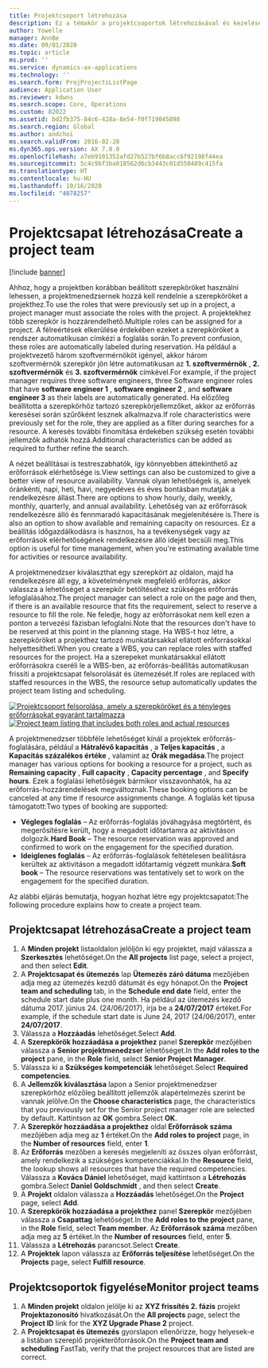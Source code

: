```yaml
---
title: Projektcsoport létrehozása
description: Ez a témakör a projektcsoportok létrehozásával és kezelésével kapcsolatban tartalmaz tájékoztatást.
author: Yowelle
manager: AnnBe
ms.date: 09/01/2020
ms.topic: article
ms.prod: ''
ms.service: dynamics-ax-applications
ms.technology: ''
ms.search.form: ProjProjectsListPage
audience: Application User
ms.reviewer: kdwns
ms.search.scope: Core, Operations
ms.custom: 82022
ms.assetid: bd2fb375-84c6-428a-8e54-f0f719045898
ms.search.region: Global
ms.author: andchoi
ms.search.validFrom: 2016-02-28
ms.dyn365.ops.version: AX 7.0.0
ms.openlocfilehash: a7eb9101352afd27b527bf6b8acc6f92198f44ea
ms.sourcegitcommit: 5c4c9bf3ba018562d6cb3443c01d550489c415fa
ms.translationtype: HT
ms.contentlocale: hu-HU
ms.lasthandoff: 10/16/2020
ms.locfileid: "4078257"
---
```

# <a name="create-a-project-team"></a><span data-ttu-id="03fe3-103">Projektcsapat létrehozása</span><span class="sxs-lookup"><span data-stu-id="03fe3-103">Create a project team</span></span>

[!include [banner](../includes/banner.md)]

<span data-ttu-id="03fe3-104">Ahhoz, hogy a projektben korábban beállított szerepköröket használni lehessen, a projektmenedzsernek hozzá kell rendelnie a szerepköröket a projekthez.</span><span class="sxs-lookup"><span data-stu-id="03fe3-104">To use the roles that were previously set up in a project, a project manager must associate the roles with the project.</span></span> <span data-ttu-id="03fe3-105">A projektekhez több szerepkör is hozzárendelhető.</span><span class="sxs-lookup"><span data-stu-id="03fe3-105">Multiple roles can be assigned for a project.</span></span> <span data-ttu-id="03fe3-106">A félreértések elkerülése érdekében ezeket a szerepköröket a rendszer automatikusan címkézi a foglalás során.</span><span class="sxs-lookup"><span data-stu-id="03fe3-106">To prevent confusion, these roles are automatically labeled during reservation.</span></span> <span data-ttu-id="03fe3-107">Ha például a projektvezető három szoftvermérnököt igényel, akkor három szoftvermérnök szerepkör jön létre automatikusan az **1. szoftvermérnök** , **2. szoftvermérnök** és **3. szoftvermérnök** címkével.</span><span class="sxs-lookup"><span data-stu-id="03fe3-107">For example, if the project manager requires three software engineers, three Software engineer roles that have **software engineer 1** , **software engineer 2** , and **software engineer 3** as their labels are automatically generated.</span></span> <span data-ttu-id="03fe3-108">Ha előzőleg beállította a szerepkörhöz tartozó szerepkörjellemzőket, akkor az erőforrás keresései során szűrőként lesznek alkalmazva.</span><span class="sxs-lookup"><span data-stu-id="03fe3-108">If role characteristics were previously set for the role, they are applied as a filter during searches for a resource.</span></span> <span data-ttu-id="03fe3-109">A keresés további finomítása érdekében szükség esetén további jellemzők adhatók hozzá.</span><span class="sxs-lookup"><span data-stu-id="03fe3-109">Additional characteristics can be added as required to further refine the search.</span></span>

<span data-ttu-id="03fe3-110">A nézet beállításai is testreszabhatók, így könnyebben áttekinthető az erőforrások elérhetősége is.</span><span class="sxs-lookup"><span data-stu-id="03fe3-110">View settings can also be customized to give a better view of resource availability.</span></span> <span data-ttu-id="03fe3-111">Vannak olyan lehetőségek is, amelyek óránkénti, napi, heti, havi, negyedéves és éves bontásban mutatják a rendelkezésre állást.</span><span class="sxs-lookup"><span data-stu-id="03fe3-111">There are options to show hourly, daily, weekly, monthly, quarterly, and annual availability.</span></span> <span data-ttu-id="03fe3-112">Lehetőség van az erőforrások rendelkezésre álló és fennmaradó kapacitásának megjelenítésére is.</span><span class="sxs-lookup"><span data-stu-id="03fe3-112">There is also an option to show available and remaining capacity on resources.</span></span> <span data-ttu-id="03fe3-113">Ez a beállítás időgazdálkodásra is hasznos, ha a tevékenységek vagy az erőforrások elérhetőségének rendelkezésre álló idejét becsüli meg.</span><span class="sxs-lookup"><span data-stu-id="03fe3-113">This option is useful for time management, when you're estimating available time for activities or resource availability.</span></span>

<span data-ttu-id="03fe3-114">A projektmenedzser kiválaszthat egy szerepkört az oldalon, majd ha rendelkezésre áll egy, a követelménynek megfelelő erőforrás, akkor válassza a lehetőséget a szerepkör betöltéséhez szükséges erőforrás lefoglalásához.</span><span class="sxs-lookup"><span data-stu-id="03fe3-114">The project manager can select a role on the page and then, if there is an available resource that fits the requirement, select to reserve a resource to fill the role.</span></span> <span data-ttu-id="03fe3-115">Ne feledje, hogy az erőforrásokat nem kell ezen a ponton a tervezési fázisban lefoglalni.</span><span class="sxs-lookup"><span data-stu-id="03fe3-115">Note that the resources don't have to be reserved at this point in the planning stage.</span></span> <span data-ttu-id="03fe3-116">Ha WBS-t hoz létre, a szerepköröket a projekthez tartozó munkatársakkal ellátott erőforrásokkal helyettesítheti.</span><span class="sxs-lookup"><span data-stu-id="03fe3-116">When you create a WBS, you can replace roles with staffed resources for the project.</span></span> <span data-ttu-id="03fe3-117">Ha a szerepeket munkatársakkal ellátott erőforrásokra cseréli le a WBS-ben, az erőforrás-beállítás automatikusan frissíti a projektcsapat felsorolását és ütemezését.</span><span class="sxs-lookup"><span data-stu-id="03fe3-117">If roles are replaced with staffed resources in the WBS, the resource setup automatically updates the project team listing and scheduling.</span></span>

<span data-ttu-id="03fe3-118">[![Projektcsoport felsorolása, amely a szerepköröket és a tényleges erőforrásokat egyaránt tartalmazza](./media/projectresourcing03-1024x368.jpg)](./media/projectresourcing03.jpg)</span><span class="sxs-lookup"><span data-stu-id="03fe3-118">[![Project team listing that includes both roles and actual resources](./media/projectresourcing03-1024x368.jpg)](./media/projectresourcing03.jpg)</span></span> 

<span data-ttu-id="03fe3-119">A projektmenedzser többféle lehetőséget kínál a projektek erőforrás-foglalására, például a **Hátralévő kapacitás** , a **Teljes kapacitás** , a **Kapacitás százalékos értéke** , valamint az **Órák megadása**.</span><span class="sxs-lookup"><span data-stu-id="03fe3-119">The project manager has various options for booking a resource for a project, such as **Remaining capacity** , **Full capacity** , **Capacity percentage** , and **Specify hours**.</span></span> <span data-ttu-id="03fe3-120">Ezek a foglalási lehetőségek bármikor visszavonhatók, ha az erőforrás-hozzárendelések megváltoznak.</span><span class="sxs-lookup"><span data-stu-id="03fe3-120">These booking options can be canceled at any time if resource assignments change.</span></span> <span data-ttu-id="03fe3-121">A foglalás két típusa támogatott:</span><span class="sxs-lookup"><span data-stu-id="03fe3-121">Two types of booking are supported:</span></span>

- <span data-ttu-id="03fe3-122">**Végleges foglalás** – Az erőforrás-foglalás jóváhagyása megtörtént, és megerősítésre került, hogy a megadott időtartamra az aktivitáson dolgozik.</span><span class="sxs-lookup"><span data-stu-id="03fe3-122">**Hard Book** – The resource reservation was approved and confirmed to work on the engagement for the specified duration.</span></span>
- <span data-ttu-id="03fe3-123">**Ideiglenes foglalás** – Az erőforrás-foglalások feltételesen beállításra kerültek az aktivitáson a megadott időtartamig végzett munkára.</span><span class="sxs-lookup"><span data-stu-id="03fe3-123">**Soft book** – The resource reservations was tentatively set to work on the engagement for the specified duration.</span></span>

<span data-ttu-id="03fe3-124">Az alábbi eljárás bemutatja, hogyan hozhat létre egy projektcsapatot:</span><span class="sxs-lookup"><span data-stu-id="03fe3-124">The following procedure explains how to create a project team.</span></span>

## <a name="create-a-project-team"></a><span data-ttu-id="03fe3-125">Projektcsapat létrehozása</span><span class="sxs-lookup"><span data-stu-id="03fe3-125">Create a project team</span></span>

1. <span data-ttu-id="03fe3-126">A **Minden projekt** listaoldalon jelöljön ki egy projektet, majd válassza a **Szerkesztés** lehetőséget.</span><span class="sxs-lookup"><span data-stu-id="03fe3-126">On the **All projects** list page, select a project, and then select **Edit**.</span></span>
2. <span data-ttu-id="03fe3-127">A **Projektcsapat és ütemezés** lap **Ütemezés záró dátuma** mezőjében adja meg az ütemezés kezdő dátumát és egy hónapot.</span><span class="sxs-lookup"><span data-stu-id="03fe3-127">On the **Project team and scheduling** tab, in the **Schedule end date** field, enter the schedule start date plus one month.</span></span> <span data-ttu-id="03fe3-128">Ha például az ütemezés kezdő dátuma 2017. június 24. (24/06/2017), írja be a **24/07/2017** értéket.</span><span class="sxs-lookup"><span data-stu-id="03fe3-128">For example, if the schedule start date is June 24, 2017 (24/06/2017), enter **24/07/2017**.</span></span>
3. <span data-ttu-id="03fe3-129">Válassza a **Hozzáadás** lehetőséget.</span><span class="sxs-lookup"><span data-stu-id="03fe3-129">Select **Add**.</span></span>
4. <span data-ttu-id="03fe3-130">A **Szerepkörök hozzáadása a projekthez** panel **Szerepkör** mezőjében válassza a **Senior projektmenedzser** lehetőséget.</span><span class="sxs-lookup"><span data-stu-id="03fe3-130">In the **Add roles to the project** pane, in the **Role** field, select **Senior Project Manager**.</span></span>
5. <span data-ttu-id="03fe3-131">Válassza ki a **Szükséges kompetenciák** lehetőséget.</span><span class="sxs-lookup"><span data-stu-id="03fe3-131">Select **Required competencies**.</span></span>
6. <span data-ttu-id="03fe3-132">A **Jellemzők kiválasztása** lapon a Senior projektmenedzser szerepkörhöz előzőleg beállított jellemzők alapértelmezés szerint be vannak jelölve.</span><span class="sxs-lookup"><span data-stu-id="03fe3-132">On the **Choose characteristics** page, the characteristics that you previously set for the Senior project manager role are selected by default.</span></span> <span data-ttu-id="03fe3-133">Kattintson az **OK** gombra.</span><span class="sxs-lookup"><span data-stu-id="03fe3-133">Select **OK**.</span></span>
7. <span data-ttu-id="03fe3-134">A **Szerepkör hozzáadása a projekthez** oldal **Erőforrások száma** mezőjében adja meg az **1** értéket.</span><span class="sxs-lookup"><span data-stu-id="03fe3-134">On the **Add roles to project** page, in the **Number of resources** field, enter **1**.</span></span>
8. <span data-ttu-id="03fe3-135">Az **Erőforrás** mezőben a keresés megjeleníti az összes olyan erőforrást, amely rendelkezik a szükséges kompetenciákkal.</span><span class="sxs-lookup"><span data-stu-id="03fe3-135">In the **Resource** field, the lookup shows all resources that have the required competencies.</span></span> <span data-ttu-id="03fe3-136">Válassza a **Kovács Dániel** lehetőséget, majd kattintson a **Létrehozás** gombra.</span><span class="sxs-lookup"><span data-stu-id="03fe3-136">Select **Daniel Goldschmidt** , and then select **Create**.</span></span>
9. <span data-ttu-id="03fe3-137">A **Projekt** oldalon válassza a **Hozzáadás** lehetőséget.</span><span class="sxs-lookup"><span data-stu-id="03fe3-137">On the **Project** page, select **Add**.</span></span>
10. <span data-ttu-id="03fe3-138">A **Szerepkörök hozzáadása a projekthez** panel **Szerepkör** mezőjében válassza a **Csapattag** lehetőséget.</span><span class="sxs-lookup"><span data-stu-id="03fe3-138">In the **Add roles to the project** pane, in the **Role** field, select **Team member**.</span></span> <span data-ttu-id="03fe3-139">Az **Erőforrások száma** mezőben adja meg az **5** értéket.</span><span class="sxs-lookup"><span data-stu-id="03fe3-139">In the **Number of resources** field, enter **5**.</span></span>
11. <span data-ttu-id="03fe3-140">Válassza a **Létrehozás** parancsot.</span><span class="sxs-lookup"><span data-stu-id="03fe3-140">Select **Create**.</span></span>
12. <span data-ttu-id="03fe3-141">A **Projektek** lapon válassza az **Erőforrás teljesítése** lehetőséget.</span><span class="sxs-lookup"><span data-stu-id="03fe3-141">On the **Projects** page, select **Fulfill resource**.</span></span>

## <a name="monitor-project-teams"></a><span data-ttu-id="03fe3-142">Projektcsoportok figyelése</span><span class="sxs-lookup"><span data-stu-id="03fe3-142">Monitor project teams</span></span>
1. <span data-ttu-id="03fe3-143">A **Minden projekt** oldalon jelölje ki az **XYZ frissítés 2. fázis** projekt **Projektazonosító** hivatkozását.</span><span class="sxs-lookup"><span data-stu-id="03fe3-143">On the **All projects** page, select the **Project ID** link for the **XYZ Upgrade Phase 2** project.</span></span>
2. <span data-ttu-id="03fe3-144">A **Projektcsapat és ütemezés** gyorslapon ellenőrizze, hogy helyesek-e a listában szereplő projekterőforrások.</span><span class="sxs-lookup"><span data-stu-id="03fe3-144">On the **Project team and scheduling** FastTab, verify that the project resources that are listed are correct.</span></span>
